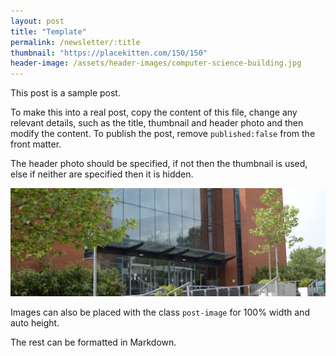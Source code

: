 ```yaml
---
layout: post
title: "Template"
permalink: /newsletter/:title
thumbnail: "https://placekitten.com/150/150"
header-image: /assets/header-images/computer-science-building.jpg
---
```


This post is a sample post.

To make this into a real post, copy the content of this file, change any
relevant details, such as the title, thumbnail and header photo and then modify the
content. To publish the post, remove `published:false` from the front matter.

The header photo should be specified, if not then the thumbnail is used, else if neither are specified then it is hidden.

<img class="post-image" src="/assets/header-images/computer-science-building.jpg">

Images can also be placed with the class `post-image` for 100% width and auto height.

The rest can be formatted in Markdown.
